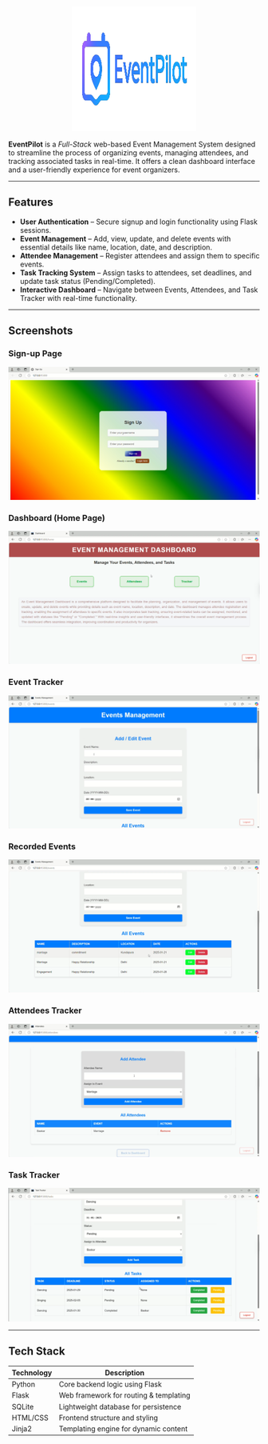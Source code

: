 <p align="center">
  <img src="https://github.com/dhruvakashyap73/EventPilot/blob/main/Screenshots/Logo-EventPilot.png" alt="Logo" width="250" height="250">
</p>

**EventPilot** is a *Full-Stack* web-based Event Management System designed to streamline the process of organizing events, managing attendees, and tracking associated tasks in real-time. It offers a clean dashboard interface and a user-friendly experience for event organizers.

---

## Features

- **User Authentication** – Secure signup and login functionality using Flask sessions.
- **Event Management** – Add, view, update, and delete events with essential details like name, location, date, and description.
- **Attendee Management** – Register attendees and assign them to specific events.
- **Task Tracking System** – Assign tasks to attendees, set deadlines, and update task status (Pending/Completed).
- **Interactive Dashboard** – Navigate between Events, Attendees, and Task Tracker with real-time functionality.

---

## Screenshots

### Sign-up Page
![Dashboard](https://github.com/dhruvakashyap73/EventPilot/blob/main/Screenshots/Sign_up_Page.png)

### Dashboard (Home Page)
![Dashboard](https://github.com/dhruvakashyap73/EventPilot/blob/main/Screenshots/Home_Page.png)

### Event Tracker
![Dashboard](https://github.com/dhruvakashyap73/EventPilot/blob/main/Screenshots/Event_Tracker.png)

### Recorded Events
![Dashboard](https://github.com/dhruvakashyap73/EventPilot/blob/main/Screenshots/Recorder_Events.png)

### Attendees Tracker
![Dashboard](https://github.com/dhruvakashyap73/EventPilot/blob/main/Screenshots/Atendees_Tracker.png)

### Task Tracker
![Dashboard](https://github.com/dhruvakashyap73/EventPilot/blob/main/Screenshots/Task_tracker.png)


---

## Tech Stack

| Technology | Description                             |
|------------|-----------------------------------------|
| Python     | Core backend logic using Flask          |
| Flask      | Web framework for routing & templating  |
| SQLite     | Lightweight database for persistence    |
| HTML/CSS   | Frontend structure and styling          |
| Jinja2     | Templating engine for dynamic content   |


